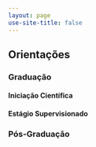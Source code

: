 ```yaml
---
layout: page
use-site-title: false
---
```


## Orientações

### Graduação

#### Iniciação Científica


#### Estágio Supervisionado


### Pós-Graduação
